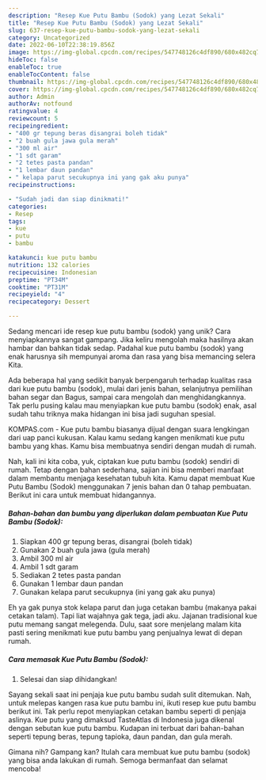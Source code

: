 ```yaml
---
description: "Resep Kue Putu Bambu (Sodok) yang Lezat Sekali"
title: "Resep Kue Putu Bambu (Sodok) yang Lezat Sekali"
slug: 637-resep-kue-putu-bambu-sodok-yang-lezat-sekali
category: Uncategorized
date: 2022-06-10T22:38:19.856Z
image: https://img-global.cpcdn.com/recipes/547748126c4df890/680x482cq70/kue-putu-bambu-sodok-foto-resep-utama.jpg
hideToc: false
enableToc: true
enableTocContent: false
thumbnail: https://img-global.cpcdn.com/recipes/547748126c4df890/680x482cq70/kue-putu-bambu-sodok-foto-resep-utama.jpg
cover: https://img-global.cpcdn.com/recipes/547748126c4df890/680x482cq70/kue-putu-bambu-sodok-foto-resep-utama.jpg
author: Admin
authorAv: notfound
ratingvalue: 4
reviewcount: 5
recipeingredient:
- "400 gr tepung beras disangrai boleh tidak"
- "2 buah gula jawa gula merah"
- "300 ml air"
- "1 sdt garam"
- "2 tetes pasta pandan"
- "1 lembar daun pandan"
- " kelapa parut secukupnya ini yang gak aku punya"
recipeinstructions:

- "Sudah jadi dan siap dinikmati!"
categories:
- Resep
tags:
- kue
- putu
- bambu

katakunci: kue putu bambu 
nutrition: 132 calories
recipecuisine: Indonesian
preptime: "PT34M"
cooktime: "PT31M"
recipeyield: "4"
recipecategory: Dessert

---
```





Sedang mencari ide resep kue putu bambu (sodok) yang unik? Cara menyiapkannya sangat gampang. Jika keliru mengolah maka hasilnya akan hambar dan bahkan tidak sedap. Padahal kue putu bambu (sodok) yang enak harusnya sih mempunyai aroma dan rasa yang bisa memancing selera Kita.





Ada beberapa hal yang sedikit banyak berpengaruh terhadap kualitas rasa dari kue putu bambu (sodok), mulai dari jenis bahan, selanjutnya pemilihan bahan segar dan Bagus, sampai cara mengolah dan menghidangkannya. Tak perlu pusing kalau mau menyiapkan kue putu bambu (sodok) enak,      asal sudah tahu triknya maka hidangan ini bisa jadi suguhan spesial.














KOMPAS.com - Kue putu bambu biasanya dijual dengan suara lengkingan dari uap panci kukusan. Kalau kamu sedang kangen menikmati kue putu bambu yang khas. Kamu bisa membuatnya sendiri dengan mudah di rumah.






Nah, kali ini kita coba, yuk, ciptakan kue putu bambu (sodok) sendiri di rumah. Tetap dengan bahan sederhana, sajian ini bisa memberi manfaat dalam membantu menjaga kesehatan tubuh kita. Kamu dapat membuat Kue Putu Bambu (Sodok) menggunakan 7 jenis bahan dan 0 tahap pembuatan. Berikut ini cara untuk membuat hidangannya.

<!--inarticleads1-->

##### Bahan-bahan dan bumbu yang diperlukan dalam pembuatan Kue Putu Bambu (Sodok):

1. Siapkan 400 gr tepung beras, disangrai (boleh tidak)
1. Gunakan 2 buah gula jawa (gula merah)
1. Ambil 300 ml air
1. Ambil 1 sdt garam
1. Sediakan 2 tetes pasta pandan
1. Gunakan 1 lembar daun pandan
1. Gunakan  kelapa parut secukupnya (ini yang gak aku punya)


Eh ya gak punya stok kelapa parut dan juga cetakan bambu (makanya pakai cetakan talam). Tapi liat wajahnya gak tega, jadi aku. Jajanan tradisional kue putu memang sangat melegenda. Dulu, saat sore menjelang malam kita pasti sering menikmati kue putu bambu yang penjualnya lewat di depan rumah. 

<!--inarticleads2-->

##### Cara memasak Kue Putu Bambu (Sodok):


1. Selesai dan siap dihidangkan!

Sayang sekali saat ini penjaja kue putu bambu sudah sulit ditemukan. Nah, untuk melepas kangen rasa kue putu bambu ini, ikuti resep kue putu bambu berikut ini. Tak perlu repot menyiapkan cetakan bambu seperti di penjaja aslinya. Kue putu yang dimaksud TasteAtlas di Indonesia juga dikenal dengan sebutan kue putu bambu. Kudapan ini terbuat dari bahan-bahan seperti tepung beras, tepung tapioka, daun pandan, dan gula merah. 

Gimana nih? Gampang kan? Itulah cara membuat kue putu bambu (sodok) yang bisa anda lakukan di rumah. Semoga bermanfaat dan selamat mencoba!
